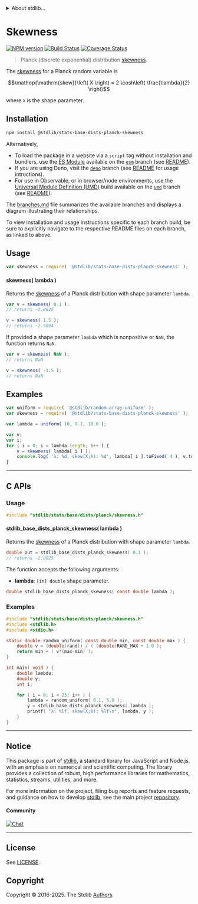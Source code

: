 <!--

@license Apache-2.0

Copyright (c) 2025 The Stdlib Authors.

Licensed under the Apache License, Version 2.0 (the "License");
you may not use this file except in compliance with the License.
You may obtain a copy of the License at

   http://www.apache.org/licenses/LICENSE-2.0

Unless required by applicable law or agreed to in writing, software
distributed under the License is distributed on an "AS IS" BASIS,
WITHOUT WARRANTIES OR CONDITIONS OF ANY KIND, either express or implied.
See the License for the specific language governing permissions and
limitations under the License.

-->


<details>
  <summary>
    About stdlib...
  </summary>
  <p>We believe in a future in which the web is a preferred environment for numerical computation. To help realize this future, we've built stdlib. stdlib is a standard library, with an emphasis on numerical and scientific computation, written in JavaScript (and C) for execution in browsers and in Node.js.</p>
  <p>The library is fully decomposable, being architected in such a way that you can swap out and mix and match APIs and functionality to cater to your exact preferences and use cases.</p>
  <p>When you use stdlib, you can be absolutely certain that you are using the most thorough, rigorous, well-written, studied, documented, tested, measured, and high-quality code out there.</p>
  <p>To join us in bringing numerical computing to the web, get started by checking us out on <a href="https://github.com/stdlib-js/stdlib">GitHub</a>, and please consider <a href="https://opencollective.com/stdlib">financially supporting stdlib</a>. We greatly appreciate your continued support!</p>
</details>

# Skewness

[![NPM version][npm-image]][npm-url] [![Build Status][test-image]][test-url] [![Coverage Status][coverage-image]][coverage-url] <!-- [![dependencies][dependencies-image]][dependencies-url] -->

> Planck (discrete exponential) distribution [skewness][skewness].

<!-- Section to include introductory text. Make sure to keep an empty line after the intro `section` element and another before the `/section` close. -->

<section class="intro">

The [skewness][skewness] for a Planck random variable is

<!-- <equation class="equation" label="eq:planck_skewness" align="center" raw="\mathop{\mathrm{skew}}\left( X \right) = 2 \cosh\left( \frac{\lambda}{2} \right)" alt="Skewness for a Planck distribution."> -->

```math
\mathop{\mathrm{skew}}\left( X \right) = 2 \cosh\left( \frac{\lambda}{2} \right)
```

<!-- </equation> -->

where `λ` is the shape parameter.

</section>

<!-- /.intro -->

<!-- Package usage documentation. -->

<section class="installation">

## Installation

```bash
npm install @stdlib/stats-base-dists-planck-skewness
```

Alternatively,

-   To load the package in a website via a `script` tag without installation and bundlers, use the [ES Module][es-module] available on the [`esm`][esm-url] branch (see [README][esm-readme]).
-   If you are using Deno, visit the [`deno`][deno-url] branch (see [README][deno-readme] for usage intructions).
-   For use in Observable, or in browser/node environments, use the [Universal Module Definition (UMD)][umd] build available on the [`umd`][umd-url] branch (see [README][umd-readme]).

The [branches.md][branches-url] file summarizes the available branches and displays a diagram illustrating their relationships.

To view installation and usage instructions specific to each branch build, be sure to explicitly navigate to the respective README files on each branch, as linked to above.

</section>

<section class="usage">

## Usage

```javascript
var skewness = require( '@stdlib/stats-base-dists-planck-skewness' );
```

#### skewness( lambda )

Returns the [skewness][skewness] of a Planck distribution with shape parameter `lambda`.

```javascript
var v = skewness( 0.1 );
// returns ~2.0025

v = skewness( 1.5 );
// returns ~2.5894
```

If provided a shape parameter `lambda` which is nonpositive or `NaN`, the function returns `NaN`.

```javascript
var v = skewness( NaN );
// returns NaN

v = skewness( -1.5 );
// returns NaN
```

</section>

<!-- /.usage -->

<!-- Package usage notes. Make sure to keep an empty line after the `section` element and another before the `/section` close. -->

<section class="notes">

</section>

<!-- /.notes -->

<!-- Package usage examples. -->

<section class="examples">

## Examples

<!-- eslint no-undef: "error" -->

```javascript
var uniform = require( '@stdlib/random-array-uniform' );
var skewness = require( '@stdlib/stats-base-dists-planck-skewness' );

var lambda = uniform( 10, 0.1, 10.0 );

var v;
var i;
for ( i = 0; i < lambda.length; i++ ) {
    v = skewness( lambda[ i ] );
    console.log( 'λ: %d, skew(X;λ): %d', lambda[ i ].toFixed( 4 ), v.toFixed( 4 ) );
}
```

</section>

<!-- /.examples -->

<!-- C interface documentation. -->

* * *

<section class="c">

## C APIs

<!-- Section to include introductory text. Make sure to keep an empty line after the intro `section` element and another before the `/section` close. -->

<section class="intro">

</section>

<!-- /.intro -->

<!-- C usage documentation. -->

<section class="usage">

### Usage

```c
#include "stdlib/stats/base/dists/planck/skewness.h"
```

#### stdlib_base_dists_planck_skewness( lambda )

Returns the [skewness][skewness] of a Planck distribution with shape parameter `lambda`.

```c
double out = stdlib_base_dists_planck_skewness( 0.1 );
// returns ~2.0025
```

The function accepts the following arguments:

-   **lambda**: `[in] double` shape parameter.

```c
double stdlib_base_dists_planck_skewness( const double lambda );
```

</section>

<!-- /.usage -->

<!-- C API usage notes. Make sure to keep an empty line after the `section` element and another before the `/section` close. -->

<section class="notes">

</section>

<!-- /.notes -->

<!-- C API usage examples. -->

<section class="examples">

### Examples

```c
#include "stdlib/stats/base/dists/planck/skewness.h"
#include <stdlib.h>
#include <stdio.h>

static double random_uniform( const double min, const double max ) {
    double v = (double)rand() / ( (double)RAND_MAX + 1.0 );
    return min + ( v*(max-min) );
}

int main( void ) {
    double lambda;
    double y;
    int i;

    for ( i = 0; i < 25; i++ ) {
        lambda = random_uniform( 0.1, 5.0 );
        y = stdlib_base_dists_planck_skewness( lambda );
        printf( "λ: %lf, skew(X;λ): %lf\n", lambda, y );
    }
}
```

</section>

<!-- /.examples -->

</section>

<!-- /.c -->

<!-- Section to include cited references. If references are included, add a horizontal rule *before* the section. Make sure to keep an empty line after the `section` element and another before the `/section` close. -->

<section class="references">

</section>

<!-- /.references -->

<!-- Section for related `stdlib` packages. Do not manually edit this section, as it is automatically populated. -->

<section class="related">

</section>

<!-- /.related -->

<!-- Section for all links. Make sure to keep an empty line after the `section` element and another before the `/section` close. -->


<section class="main-repo" >

* * *

## Notice

This package is part of [stdlib][stdlib], a standard library for JavaScript and Node.js, with an emphasis on numerical and scientific computing. The library provides a collection of robust, high performance libraries for mathematics, statistics, streams, utilities, and more.

For more information on the project, filing bug reports and feature requests, and guidance on how to develop [stdlib][stdlib], see the main project [repository][stdlib].

#### Community

[![Chat][chat-image]][chat-url]

---

## License

See [LICENSE][stdlib-license].


## Copyright

Copyright &copy; 2016-2025. The Stdlib [Authors][stdlib-authors].

</section>

<!-- /.stdlib -->

<!-- Section for all links. Make sure to keep an empty line after the `section` element and another before the `/section` close. -->

<section class="links">

[npm-image]: http://img.shields.io/npm/v/@stdlib/stats-base-dists-planck-skewness.svg
[npm-url]: https://npmjs.org/package/@stdlib/stats-base-dists-planck-skewness

[test-image]: https://github.com/stdlib-js/stats-base-dists-planck-skewness/actions/workflows/test.yml/badge.svg?branch=main
[test-url]: https://github.com/stdlib-js/stats-base-dists-planck-skewness/actions/workflows/test.yml?query=branch:main

[coverage-image]: https://img.shields.io/codecov/c/github/stdlib-js/stats-base-dists-planck-skewness/main.svg
[coverage-url]: https://codecov.io/github/stdlib-js/stats-base-dists-planck-skewness?branch=main

<!--

[dependencies-image]: https://img.shields.io/david/stdlib-js/stats-base-dists-planck-skewness.svg
[dependencies-url]: https://david-dm.org/stdlib-js/stats-base-dists-planck-skewness/main

-->

[chat-image]: https://img.shields.io/gitter/room/stdlib-js/stdlib.svg
[chat-url]: https://app.gitter.im/#/room/#stdlib-js_stdlib:gitter.im

[stdlib]: https://github.com/stdlib-js/stdlib

[stdlib-authors]: https://github.com/stdlib-js/stdlib/graphs/contributors

[umd]: https://github.com/umdjs/umd
[es-module]: https://developer.mozilla.org/en-US/docs/Web/JavaScript/Guide/Modules

[deno-url]: https://github.com/stdlib-js/stats-base-dists-planck-skewness/tree/deno
[deno-readme]: https://github.com/stdlib-js/stats-base-dists-planck-skewness/blob/deno/README.md
[umd-url]: https://github.com/stdlib-js/stats-base-dists-planck-skewness/tree/umd
[umd-readme]: https://github.com/stdlib-js/stats-base-dists-planck-skewness/blob/umd/README.md
[esm-url]: https://github.com/stdlib-js/stats-base-dists-planck-skewness/tree/esm
[esm-readme]: https://github.com/stdlib-js/stats-base-dists-planck-skewness/blob/esm/README.md
[branches-url]: https://github.com/stdlib-js/stats-base-dists-planck-skewness/blob/main/branches.md

[stdlib-license]: https://raw.githubusercontent.com/stdlib-js/stats-base-dists-planck-skewness/main/LICENSE

[skewness]: https://en.wikipedia.org/wiki/Skewness

</section>

<!-- /.links -->
